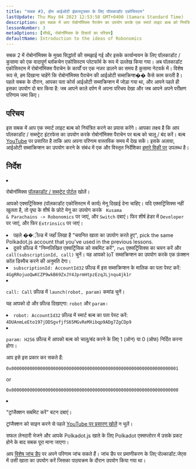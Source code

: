 ```yaml
---
title: "सबक #3, होम आईओटी इंफ्रास्ट्रक्चर के लिए पॉलकाडॉट एकोसिस्टम"
lastUpdate: Thu May 04 2023 12:53:58 GMT+0400 (Samara Standard Time)
description: इस सबक में आप रोबोनॉमिक्स पैराचेन का उपयोग करके एक स्मार्ट लाइट बल्ब को नियंत्रित करने का प्रयास करेंगे।
lessonNumber: 3
metaOptions: [सीखें, रोबोनॉमिक्स के विचारों का परिचय]
defaultName: Introduction to the ideas of Robonomics
---
```


सबक 2 में रोबोनॉमिक्स के मुख्य सिद्धांतों की समझाई गई और इसके कार्यान्वयन के लिए पॉलकाडॉट / कुसामा को एक वादापूर्ण ब्लॉकचेन एकोसिस्टम प्लेटफॉर्म के रूप में उल्लेख किया गया। अब पॉलकाडॉट एकोसिस्टम में रोबोनॉमिक्स पैराचेन के कार्यों पर एक नज़र डालने का समय है कुसामा नेटवर्क में। विशेष रूप से, हम दिखाना चाहेंगे कि रोबोनॉमिक्स पैराचेन की आईओटी सब्सक्रिप्श�� कैसे काम करती है। पहले सबक के दौरान, आपका पता कोर्स आईओटी सब्सक्रिप्शन में जोड़ा गया था, और आपने पहले ही इसका उपयोग दो बार किया है: जब आपने काले दर्पण में अपना परिचय देखा और जब आपने अपने परीक्षण परिणाम जमा किए।

## परिचय

इस सबक में आप एक स्मार्ट लाइट बल्ब को नियंत्रित करने का प्रयास करेंगे। आपका लक्ष्य है कि आप पॉलकाडॉट / सब्स्ट्रेट इंटरफेस का उपयोग करके रोबोनॉमिक्स पैराचेन पर बल्ब को चालू / बंद करें। बल्ब [YouTube](https://www.youtube.com/channel/UCkemsNJWaCmvF1Oi50C-hAg/live) पर प्रसारित है ताकि आप अपना परिणाम वास्तविक समय में देख सकें। इसके अलावा, आईओटी सब्सक्रिप्शन का उपयोग करने के संबंध में एक और विस्तृत निर्देशिका [हमारे विकी पर](https://wiki.robonomics.network/docs/subscription-launch/) उपलब्ध है।


## निर्देश

<List type="numbers">

<li>

रोबोनॉमिक्स [पॉलकाडॉट / सब्स्ट्रेट पोर्टल](https://polkadot.js.org/apps/?rpc=wss%3A%2F%2Fkusama.rpc.robonomics.network%2F#/extrinsics) खोलें।

आपको एक्सट्रिंसिक्स (पॉलकाडॉट एकोसिस्टम में कार्य) मेनू दिखाई देना चाहिए। यदि एक्सट्रिंसिक्स नहीं खुलता है, तो पृष्ठ के शीर्ष के छोटे मेनू का उपयोग करके <code> Kusama & Parachains -> Robonomics</code> पर जाएं, और <code>Switch</code> दबाएं। फिर शीर्ष हेडर में <code>Developer</code> पर जाएं, और फिर <code>Extrinsics</code> पर जाएं।

</li>

<li>
पहले ��़ील्ड में जहाँ लिखा है "चयनित खाता का उपयोग करते हुए", pick the same Polkadot.js account that you've used in the previous lessons.
</li>

<li>
दूसरे फ़ील्ड में "निम्नलिखित एक्सट्रिंसिक को सबमिट करें", <code>rws</code> एक्सट्रिंसिक्स का चयन करें और <code>call(subscriptionId, call)</code> चुनें। यह आपको IoT सब्सक्रिप्शन का उपयोग करके एक फ़ंक्शन कॉल डिस्पैच करने की अनुमति देगा।
</li>

<li>
<code>subscriptionId: AccountId32</code> फ़ील्ड में इस सब्सक्रिप्शन के मालिक का पता पेस्ट करें: <code>4GgRRojuoQwKCZP9wkB69ZxJY4JprmHtpzEzqJLjnqu4jk1r</code>
</li>

<li>

<code>call: Call</code> फ़ील्ड में <code>launch(robot, param)</code> कमांड चुनें।

यह आपको दो और फ़ील्ड दिखाएगा: <code>robot</code> और <code>param</code>।

</li>

<li>
<code>robot: AccountId32</code> फ़ील्ड में स्मार्ट बल्ब का पता पेस्ट करें: <code>4DUAnmLeEto197jDDSgvfjfS65MGvReMXibqp9ADg7ZgCDp9</code>
</li>

<li>

<code>param: H256</code> फ़ील्ड में आपको बल्ब को चालू/बंद करने के लिए 1 (ऑन) या 0 (ऑफ) निर्दित करना होगा।

आप इसे इस प्रकार कर सकते हैं:

<code>0x0000000000000000000000000000000000000000000000000000000000000001</code>

or

<code>0x0000000000000000000000000000000000000000000000000000000000000000</code>

</li>

<li>

"ट्रांजैक्शन सबमिट करें" बटन दबाएं।

ट्रांजैक्शन को साइन करने से पहले [YouTube पर प्रसारण खोलें](https://www.youtube.com/channel/UCkemsNJWaCmvF1Oi50C-hAg/live) न भूलें।

</li>


</List>

<Result>

सफल लेनदारी भेजने और आपके Polkadot.js खाते के लिए Polkadot एक्सप्लोरर में उसके प्रकट होने के बाद सबक पूरा माना जाएगा।

आप [विशेष जांच डैप](https://lk.robonomics.academy/) पर अपने परिणाम जांच सकते हैं। जांच डैप पर प्रमाणीकरण के लिए पोल्काडॉट.जेएस में उसी खाता का उपयोग करें जिसका पाठ्यक्रम के दौरान उपयोग किया गया था।

</Result>